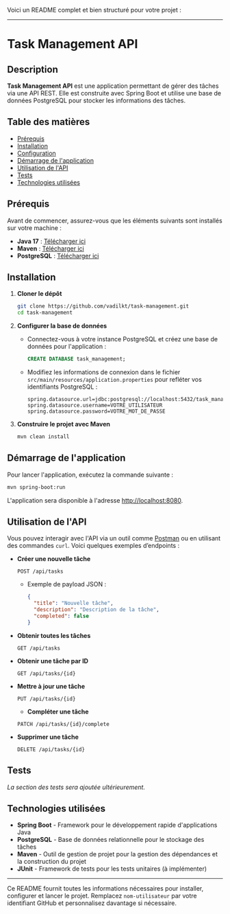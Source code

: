 Voici un README complet et bien structuré pour votre projet :

---

# Task Management API

## Description  
**Task Management API** est une application permettant de gérer des tâches via une API REST. Elle est construite avec Spring Boot et utilise une base de données PostgreSQL pour stocker les informations des tâches.

## Table des matières
- [Prérequis](#prérequis)
- [Installation](#installation)
- [Configuration](#configuration)
- [Démarrage de l'application](#démarrage-de-lapplication)
- [Utilisation de l'API](#utilisation-de-lapi)
- [Tests](#tests)
- [Technologies utilisées](#technologies-utilisées)

## Prérequis

Avant de commencer, assurez-vous que les éléments suivants sont installés sur votre machine :
- **Java 17** : [Télécharger ici](https://adoptium.net/)
- **Maven** : [Télécharger ici](https://maven.apache.org/download.cgi)
- **PostgreSQL** : [Télécharger ici](https://www.postgresql.org/download/)

## Installation

1. **Cloner le dépôt**
   ```bash
   git clone https://github.com/vadilkt/task-management.git
   cd task-management
   ```

2. **Configurer la base de données**
   - Connectez-vous à votre instance PostgreSQL et créez une base de données pour l'application :
     ```sql
     CREATE DATABASE task_management;
     ```
   - Modifiez les informations de connexion dans le fichier `src/main/resources/application.properties` pour refléter vos identifiants PostgreSQL :
     ```properties
     spring.datasource.url=jdbc:postgresql://localhost:5432/task_management
     spring.datasource.username=VOTRE_UTILISATEUR
     spring.datasource.password=VOTRE_MOT_DE_PASSE
     ```

3. **Construire le projet avec Maven**
   ```bash
   mvn clean install
   ```

## Démarrage de l'application

Pour lancer l'application, exécutez la commande suivante :

```bash
mvn spring-boot:run
```

L'application sera disponible à l'adresse [http://localhost:8080](http://localhost:8080).

## Utilisation de l'API

Vous pouvez interagir avec l'API via un outil comme [Postman](https://www.postman.com/) ou en utilisant des commandes `curl`. Voici quelques exemples d’endpoints :

- **Créer une nouvelle tâche**
  ```http
  POST /api/tasks
  ```
  - Exemple de payload JSON :
    ```json
    {
      "title": "Nouvelle tâche",
      "description": "Description de la tâche",
      "completed": false
    }
    ```

- **Obtenir toutes les tâches**
  ```http
  GET /api/tasks
  ```

- **Obtenir une tâche par ID**
  ```http
  GET /api/tasks/{id}
  ```

- **Mettre à jour une tâche**
  ```http
  PUT /api/tasks/{id}
  ```

  - **Compléter une tâche**
  ```http
  PATCH /api/tasks/{id}/complete
  ```

- **Supprimer une tâche**
  ```http
  DELETE /api/tasks/{id}
  ```

## Tests

_La section des tests sera ajoutée ultérieurement._

## Technologies utilisées

- **Spring Boot** - Framework pour le développement rapide d'applications Java
- **PostgreSQL** - Base de données relationnelle pour le stockage des tâches
- **Maven** - Outil de gestion de projet pour la gestion des dépendances et la construction du projet
- **JUnit** - Framework de tests pour les tests unitaires (à implémenter)

---

Ce README fournit toutes les informations nécessaires pour installer, configurer et lancer le projet. Remplacez `nom-utilisateur` par votre identifiant GitHub et personnalisez davantage si nécessaire.
